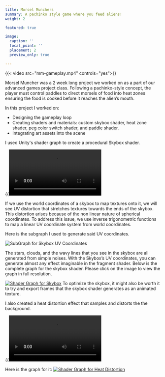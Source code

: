 ```yaml
---
title: Morsel Munchers
summary: A pachinko style game where you feed aliens!
weight: 2

featured: true

image:
  caption: ''
  focal_point: ''
  placement: 2
  preview_only: true

---
```

{{< video src="mm-gameplay.mp4" controls="yes">}}

Morsel Muncher was a 2 week long project we worked on as a part of our advanced games project class. Following a pachinko-style concept, the player must control paddles to direct morsels of food into heat zones ensuring the food is cooked before it reaches the alien’s mouth.

In this project I worked on:
- Designing the gameplay loop
- Creating shaders and materials: custom skybox shader, heat zone shader, peg color switch shader, and paddle shader.
- Integrating art assets into the scene

I used Unity's shader graph to create a procedural Skybox shader. 

{{<video src="Skybox.mp4" controls="yes">}}

If we use the world coordinates of a skybox to map textures onto it, we will see UV distortion that stretches textures towards the ends of the skybox. This distortion arises because of the non linear nature of spherical coordinates. To address this issue, we use inverse trigonometric functions to map a linear UV coordinate system from world coordinates.

Here is the subgraph I used to generate said UV coordinates. 

![SubGraph for Skybox UV Coordinates](UVSubgraph.png)

The stars, clouds, and the wavy lines that you see in the skybox are all generated from simple noises. With the Skybox’s UV coordinates, you can generate almost any effect imaginable in the fragment shader. Below is the complete graph for the skybox shader. Please click on the image to view the graph in full resolution.

[![Shader Graph for Skybox](SkyBoxGraph.png)](/SkyBoxGraph.png)
To optimize the skybox, it might also be worth it to try and export frames that the skybox shader generates as an animated texture. 

I also created a heat distortion effect that samples and distorts the the background.

{{<video src="window.mp4" controls="yes">}}

Here is the graph for it:
[![Shader Graph for Heat Distortion](HeatCopy.png)](/HeatCopy.png)

